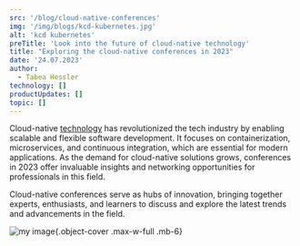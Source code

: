 ```yaml
---
src: '/blog/cloud-native-conferences'
img: '/img/blogs/kcd-kubernetes.jpg'
alt: 'kcd kubernetes'
preTitle: 'Look into the future of cloud-native technology'
title: "Exploring the cloud-native conferences in 2023"
date: '24.07.2023'
author:
  - Tabea Hessler
technology: []
productUpdates: []
topic: []
---
```

Cloud-native [technology](/test) has revolutionized the tech industry by enabling scalable and flexible software development. It focuses on containerization, microservices, and continuous integration, which are essential for modern applications. As the demand for cloud-native solutions grows, conferences in 2023 offer invaluable insights and networking opportunities for professionals in this field.

Cloud-native conferences serve as hubs of innovation, bringing together experts, enthusiasts, and learners to discuss and explore the latest trends and advancements in the field.
<!--more-->

![my image](/img/blogs/kcd-kubernetes.jpg){.object-cover .max-w-full .mb-6}
